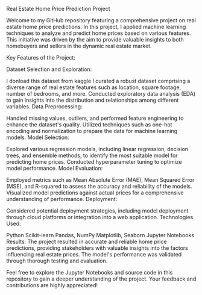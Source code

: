 Real Estate Home Price Prediction Project

Welcome to my GitHub repository featuring a comprehensive project on real estate home price predictions. In this project, I applied machine learning techniques to analyze and predict home prices based on various features. This initiative was driven by the aim to provide valuable insights to both homebuyers and sellers in the dynamic real estate market.

Key Features of the Project:

Dataset Selection and Exploration:

I donload this dataset from kaggle
I curated a robust dataset comprising a diverse range of real estate features such as location, square footage, number of bedrooms, and more.
Conducted exploratory data analysis (EDA) to gain insights into the distribution and relationships among different variables.
Data Preprocessing:

Handled missing values, outliers, and performed feature engineering to enhance the dataset's quality.
Utilized techniques such as one-hot encoding and normalization to prepare the data for machine learning models.
Model Selection:

Explored various regression models, including linear regression, decision trees, and ensemble methods, to identify the most suitable model for predicting home prices.
Conducted hyperparameter tuning to optimize model performance.
Model Evaluation:

Employed metrics such as Mean Absolute Error (MAE), Mean Squared Error (MSE), and R-squared to assess the accuracy and reliability of the models.
Visualized model predictions against actual prices for a comprehensive understanding of performance.
Deployment:

Considered potential deployment strategies, including model deployment through cloud platforms or integration into a web application.
Technologies Used:

Python
Scikit-learn
Pandas, NumPy
Matplotlib, Seaborn
Jupyter Notebooks
Results:
The project resulted in accurate and reliable home price predictions, providing stakeholders with valuable insights into the factors influencing real estate prices. The model's performance was validated through thorough testing and evaluation.

Feel free to explore the Jupyter Notebooks and source code in this repository to gain a deeper understanding of the project. Your feedback and contributions are highly appreciated!
